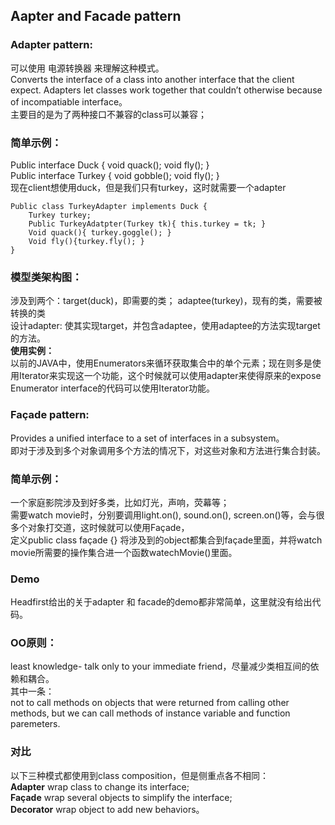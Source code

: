 ## Aapter and Facade pattern

### Adapter pattern:
可以使用 电源转换器 来理解这种模式。  
Converts the interface of a class into another interface that the client expect. Adapters let classes work together that couldn’t otherwise because of incompatiable interface。  
主要目的是为了两种接口不兼容的class可以兼容；
### 简单示例：
Public  interface Duck { void quack(); void fly(); }  
Public interface Turkey { void gobble(); void fly(); }   
现在client想使用duck，但是我们只有turkey，这时就需要一个adapter  

	Public class TurkeyAdapter implements Duck {  
		Turkey turkey;  
		Public TurkeyAdatpter(Turkey tk){ this.turkey = tk; }  
		Void quack(){ turkey.goggle(); }  
		Void fly(){turkey.fly(); }  
	}   
	
	
### 模型类架构图：
涉及到两个：target(duck)，即需要的类； adaptee(turkey)，现有的类，需要被转换的类  
设计adapter:  使其实现target，并包含adaptee，使用adaptee的方法实现target的方法。  
**使用实例：**  
以前的JAVA中，使用Enumerators来循环获取集合中的单个元素；现在则多是使用Iterator来实现这一个功能，这个时候就可以使用adapter来使得原来的expose Enumerator interface的代码可以使用Iterator功能。
### Façade pattern:
Provides  a unified interface to a set of interfaces in a subsystem。  
即对于涉及到多个对象调用多个方法的情况下，对这些对象和方法进行集合封装。
### 简单示例：
一个家庭影院涉及到好多类，比如灯光，声响，荧幕等；  
需要watch movie时，分别要调用light.on(), sound.on(), screen.on()等，会与很多个对象打交道，这时候就可以使用Façade，  
定义public class façade {} 将涉及到的object都集合到façade里面，并将watch movie所需要的操作集合进一个函数watechMovie()里面。 
### Demo
Headfirst给出的关于adapter 和 facade的demo都非常简单，这里就没有给出代码。
### OO原则：  
least knowledge- talk only to your immediate friend，尽量减少类相互间的依赖和耦合。  
其中一条：  
not to call methods on objects that were returned from calling other methods, but we can call methods of instance variable and function paremeters.  
### 对比
以下三种模式都使用到class composition，但是侧重点各不相同：  
**Adapter** wrap class to change its interface;  
**Façade** wrap several objects to simplify the interface;  
**Decorator** wrap object to add new behaviors。   
